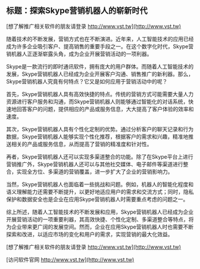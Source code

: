 ## **标题：探索Skype营销机器人的崭新时代**

[想了解推广相关软件的朋友请登录 http://www.vst.tw](http://www.vst.tw)

随着技术的不断发展，营销方式也在不断演进。近年来，人工智能技术的应用已经成为许多企业吸引客户、提高销售的重要手段之一。在这个数字化时代，Skype营销机器人正逐渐崭露头角，成为企业开展营销活动的一项利器。

Skype是一款流行的即时通讯软件，拥有庞大的用户群体。而随着人工智能技术的发展，Skype营销机器人已经成为企业开展客户沟通、销售推广的新利器。那么，Skype营销机器人究竟有何特点？它又是如何应用于营销活动中的呢？

首先，Skype营销机器人具有高效快捷的特点。传统的营销方式可能需要大量人力资源进行客户服务和沟通，而Skype营销机器人则能够通过智能化的对话系统，快速地回答客户的问题，提供相应的产品或服务信息，大大提高了客户体验的效率和速度。

其次，Skype营销机器人具有个性化定制的优势。通过分析客户的聊天记录和行为数据，Skype营销机器人能够实现个性化推荐，根据客户的需求和兴趣，精准地推送相关的产品或服务信息，从而提高了营销的精准度和针对性。

再者，Skype营销机器人还可以实现多渠道整合的功能。除了在Skype平台上进行营销推广外，Skype营销机器人还可以与其他社交媒体、电子邮件等渠道进行整合，实现全方位、多渠道的营销覆盖，进一步扩大了企业的营销影响力。

当然，Skype营销机器人也面临着一些挑战和问题。例如，机器人的智能化程度和语义理解能力还需要不断提升，以更好地适应用户的需求和交流方式；同时，隐私保护和数据安全也是企业在应用Skype营销机器人时需要重点考虑的问题之一。

综上所述，随着人工智能技术的不断发展和应用，Skype营销机器人已经成为企业开展营销活动的一项重要利器，其高效快捷、个性化定制、多渠道整合等特点，将为企业带来更广阔的发展空间。然而，企业在应用Skype营销机器人时也需要不断探索和改进，以适应市场的变化和用户的需求，实现营销的最大化效益。

[想了解推广相关软件的朋友请登录 http://www.vst.tw](http://www.vst.tw)


[访问软件官网 http://www.vst.tw](http://www.vst.tw)
